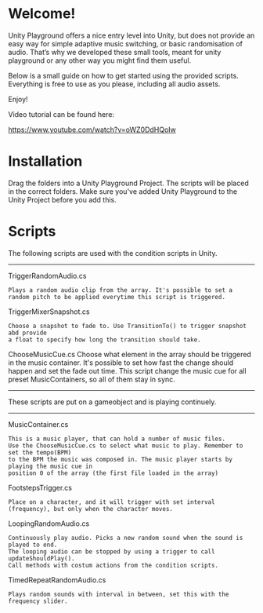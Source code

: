 # Welcome!

Unity Playground offers a nice entry level into Unity, but does not provide
an easy way for simple adaptive music switching, or basic randomisation of audio.
That’s why we developed these small tools, meant for unity playground or any other
way you might find them useful.

Below is a small guide on how to get started using the provided scripts.
Everything is free to use as you please, including all audio assets.

Enjoy!

Video tutorial can be found here:

https://www.youtube.com/watch?v=oWZ0DdHQoIw

# Installation

Drag the folders into a Unity Playground Project. The scripts will be placed in the correct folders.
Make sure you've added Unity Playground to the Unity Project before you add this.

# Scripts

The following scripts are used with the condition scripts in Unity.

---

TriggerRandomAudio.cs

    Plays a random audio clip from the array. It's possible to set a
    random pitch to be applied everytime this script is triggered.

TriggerMixerSnapshot.cs

    Choose a snapshot to fade to. Use TransitionTo() to trigger snapshot abd provide
    a float to specify how long the transition should take.

ChooseMusicCue.cs
Choose what element in the array should be triggered in the music container.
It's possible to set how fast the change should happen and set the fade out time.
This script change the music cue for all preset MusicContainers, so all of them stay in sync.

---

These scripts are put on a gameobject and is playing continuely.

---

MusicContainer.cs

    This is a music player, that can hold a number of music files.
    Use the ChooseMusicCue.cs to select what music to play. Remember to set the tempo(BPM)
    to the BPM the music was composed in. The music player starts by playing the music cue in
    position 0 of the array (the first file loaded in the array)

FootstepsTrigger.cs

    Place on a character, and it will trigger with set interval (frequency), but only when the character moves.

LoopingRandomAudio.cs

    Continuously play audio. Picks a new random sound when the sound is played to end.
    The looping audio can be stopped by using a trigger to call updateShouldPlay().
    Call methods with costum actions from the condition scripts.

TimedRepeatRandomAudio.cs

    Plays random sounds with interval in between, set this with the frequency slider.
